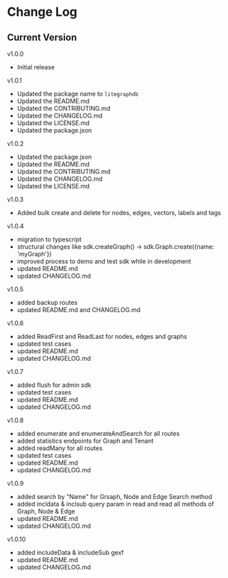 # Change Log

## Current Version

v1.0.0

- Initial release

v1.0.1

- Updated the package name to `litegraphdb`
- Updated the README.md
- Updated the CONTRIBUTING.md
- Updated the CHANGELOG.md
- Updated the LICENSE.md
- Updated the package.json

v1.0.2

- Updated the package.json
- Updated the README.md
- Updated the CONTRIBUTING.md
- Updated the CHANGELOG.md
- Updated the LICENSE.md

v1.0.3

- Added bulk create and delete for nodes, edges, vectors, labels and tags

v1.0.4

- migration to typescript
- structural changes like sdk.createGraph() -> sdk.Graph.create({name: 'myGraph'})
- improved process to demo and test sdk while in development
- updated README.md
- updated CHANGELOG.md

v1.0.5

- added backup routes
- updated README.md and CHANGELOG.md

v1.0.6

- added ReadFirst and ReadLast for nodes, edges and graphs
- updated test cases
- updated README.md
- updated CHANGELOG.md

v1.0.7

- added flush for admin sdk
- updated test cases
- updated README.md
- updated CHANGELOG.md

v1.0.8

- added enumerate and enumerateAndSearch for all routes
- added statistics endpoints for Graph and Tenant
- added readMany for all routes
- updated test cases
- updated README.md
- updated CHANGELOG.md

v1.0.9

- added search by "Name" for Grsaph, Node and Edge Search method
- added incldata & inclsub query param in read and read all methods of Graph, Node & Edge
- updated README.md
- updated CHANGELOG.md

v1.0.10

- added includeData & includeSub gexf
- updated README.md
- updated CHANGELOG.md
